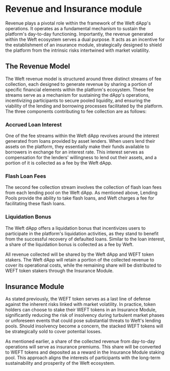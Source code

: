 # Revenue and Insurance module

Revenue plays a pivotal role within the framework of the Weft dApp's operations. It operates as a fundamental mechanism to sustain the platform's day-to-day functioning. Importantly, the revenue generated within the Weft ecosystem serves a dual purpose. It acts as an incentive for the establishment of an insurance module, strategically designed to shield the platform from the intrinsic risks intertwined with market volatility.

## The Revenue Model

The Weft revenue model is structured around three distinct streams of fee collection, each designed to generate revenue by sharing a portion of specific financial elements within the platform's ecosystem. These fee streams serve as a mechanism for sustaining the dApp's operations, incentivizing participants to secure pooled liquidity, and ensuring the viability of the lending and borrowing processes facilitated by the platform. The three components contributing to fee collection are as follows:

### Accrued Loan Interest

One of the fee streams within the Weft dApp revolves around the interest generated from loans provided by asset lenders. When users lend their assets on the platform, they essentially make their funds available to borrowers in exchange for an interest rate. This interest serves as compensation for the lenders' willingness to lend out their assets, and a portion of it is collected as a fee by the Weft dApp.

### Flash Loan Fees 

The second fee collection stream involves the collection of flash loan fees from each lending pool on the Weft dApp. As mentioned above, Lending Pools provide the ability to take flash loans, and Weft charges a fee for facilitating these flash loans.

### Liquidation Bonus 

The Weft dApp offers a liquidation bonus that incentivizes users to participate in the platform's liquidation activities, as they stand to benefit from the successful recovery of defaulted loans. Similar to the loan interest, a share of the liquidation bonus is collected as a fee by Weft.

All revenue collected will be shared by the Weft dApp and WEFT token stakers. The Weft dApp will retain a portion of the collected revenue to cover its operational costs, while the remaining share will be distributed to WEFT token stakers through the Insurance Module.

## Insurance Module

As stated previously, the WEFT token serves as a last line of defense against the inherent risks linked with market volatility. In practice, token holders can choose to stake their WEFT tokens in an Insurance Module, significantly reducing the risk of insolvency during turbulent market phases or unforeseen events that could pose substantial threats to Weft's lending pools. Should insolvency become a concern, the stacked WEFT tokens will be strategically sold to cover potential losses.

As mentioned earlier, a share of the collected revenue from day-to-day operations will serve as insurance premiums. This share will be converted to WEFT tokens and deposited as a reward in the Insurance Module staking pool. This approach aligns the interests of participants with the long-term sustainability and prosperity of the Weft ecosystem.